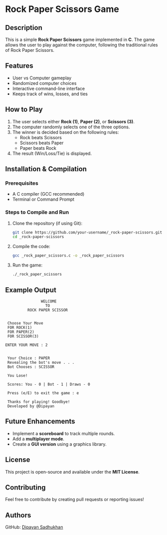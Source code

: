 # Rock Paper Scissors Game

## Description
This is a simple **Rock Paper Scissors** game implemented in **C**. The game allows the user to play against the computer, following the traditional rules of Rock Paper Scissors.

## Features
- User vs Computer gameplay
- Randomized computer choices
- Interactive command-line interface
- Keeps track of wins, losses, and ties

## How to Play
1. The user selects either **Rock (1)**, **Paper (2)**, or **Scissors (3)**.
2. The computer randomly selects one of the three options.
3. The winner is decided based on the following rules:
   - Rock beats Scissors
   - Scissors beats Paper
   - Paper beats Rock
4. The result (Win/Loss/Tie) is displayed.

## Installation & Compilation
### Prerequisites
- A C compiler (GCC recommended)
- Terminal or Command Prompt

### Steps to Compile and Run
1. Clone the repository (if using Git):
   ```sh
   git clone https://github.com/your-username/_rock-paper-scissors.git
   cd _rock-paper-scissors
   ```
2. Compile the code:
   ```sh
   gcc _rock_paper_scissors.c -o _rock_paper_scissors
   ```
3. Run the game:
   ```sh
   ./_rock_paper_scissors
   ```

## Example Output
```
                WELCOME
                  TO
          ROCK PAPER SCISSOR
 
 
 Choose Your Move 
 FOR ROCK(1) 
 FOR PAPER(2) 
 FOR SCISSOR(3) 
 
ENTER YOUR MOVE : 2

 
 Your Choice : PAPER
 Revealing the bot's move . . .
 Bot Chooses : SCISSOR

 You Lose!

 Scores: You - 0 | Bot - 1 | Draws - 0

 Press (e/E) to exit the game : e

 Thanks for playing! Goodbye!
 Developed by @Dipayan
```

## Future Enhancements
- Implement a **scoreboard** to track multiple rounds.
- Add a **multiplayer mode**.
- Create a **GUI version** using a graphics library.

## License
This project is open-source and available under the **MIT License**.

## Contributing
Feel free to contribute by creating pull requests or reporting issues!

## Authors
GitHub: [Dipayan Sadhukhan](https://github.com/DipayanSadhukhan)


